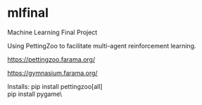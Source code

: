 # mlfinal
Machine Learning Final Project

Using PettingZoo to facilitate multi-agent reinforcement learning.

https://pettingzoo.farama.org/

https://gymnasium.farama.org/

Installs:
pip install pettingzoo[all]\
pip install pygame\
